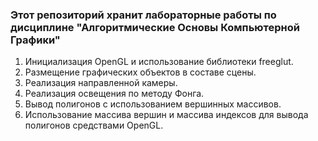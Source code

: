 ### Этот репозиторий хранит лабораторные работы по дисциплине "Алгоритмические Основы Компьютерной Графики"

1. Инициализация OpenGL и использование библиотеки freeglut. 
2. Размещение графических объектов в составе сцены.
3. Реализация направленной камеры.
4. Реализация освещения по методу Фонга. 
5. Вывод полигонов с использованием вершинных массивов. 
6. Использование массива вершин и массива индексов для вывода полигонов средствами OpenGL. 
